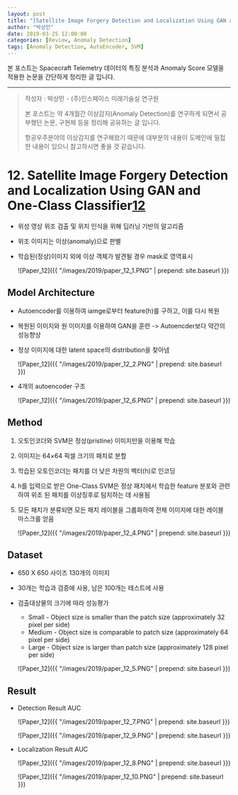 ```yaml
---
layout: post
title: "[Satellite Image Forgery Detection and Localization Using GAN and One-Class Classifier] Paper Review"
author: "박상민"
date: 2019-03-25 12:00:00
categories: [Review, Anomaly Detection]
tags: [Anomaly Detection, AutoEncoder, SVM]
---
```


본 포스트는 Spacecraft Telemetry 데이터의 특징 분석과 Anomaly Score 모델을 적용한 논문을 간단하게 정리한 글 입니다.

---

> 작성자 : 박상민 - (주)인스페이스 미래기술실 연구원 
>
> 본 포스트는 약 4개월간 이상감지(Anomaly Detection)를 연구하게 되면서 공부했던 논문, 구현체 등을 정리해 공유하는 글 입니다. 
>
> 항공우주분야의 이상감지를 연구해왔기 때문에 대부분의 내용이 도메인에 밀접한 내용이 있으니 참고하시면 좋을 것 같습니다.


# 12. Satellite Image Forgery Detection and Localization Using GAN and One-Class Classifier[12](https://arxiv.org/pdf/1802.04881.pdf)

* 위성 영상 위조 검출 및 위치 인식을 위해 딥러닝 기반의 알고리즘 

* 위조 이미지는 이상(anomaly)으로 판별  

* 학습된(정상)이미지 외에 이상 객체가 발견될 경우 mask로 영역표시
  
  ![Paper_12]({{ "/images/2019/paper_12_1.PNG" | prepend: site.baseurl }})

## Model Architecture

* Autoencoder를 이용하여 iamge로부터 feature(h)를 구하고, 이를 다시 복원
* 복원된 이미지와 원 이미지를 이용하여 GAN을 훈련 -> Autoencder보다 약간의 성능향상
* 정상 이미지에 대한 latent space의 distribution을 찾아냄  

    ![Paper_12]({{ "/images/2019/paper_12_2.PNG" | prepend: site.baseurl }})

* 4개의 autoencoder 구조  

    ![Paper_12]({{ "/images/2019/paper_12_6.PNG" | prepend: site.baseurl }})

  
## Method

1. 오토인코더와 SVM은 정상(pristine) 이미지만을 이용해 학습

2. 이미지는 64×64 픽셀 크기의 패치로 분할

3. 학습된 오토인코더는 패치를 더 낮은 차원의 벡터(h)로 인코딩

4. h를 입력으로 받은 One-Class SVM은 정상 패치에서 학습한 feature 분포와 관련하여 위조 된 패치를 이상징후로 탐지하는 데 사용됨

5. 모든 패치가 분류되면 모든 패치 레이블을 그룹화하여 전체 이미지에 대한 레이블 마스크를 얻음
  
    ![Paper_12]({{ "/images/2019/paper_12_4.PNG" | prepend: site.baseurl }})

## Dataset

* 650 X 650 사이즈 130개의 이미지

* 30개는 학습과 검증에 사용, 남은 100개는 테스트에 사용

* 검출대상물의 크기에 따라 성능평가  
   * Small - Object size is smaller than the patch size (approximately 32 pixel per side)
   * Medium - Object size is comparable to patch size (approximately 64 pixel per side)
   * Large - Object size is larger than patch size (approximately
   128 pixel per side)  
     
    ![Paper_12]({{ "/images/2019/paper_12_5.PNG" | prepend: site.baseurl }})

## Result

* Detection Result AUC 
  
    ![Paper_12]({{ "/images/2019/paper_12_7.PNG" | prepend: site.baseurl }})


    ![Paper_12]({{ "/images/2019/paper_12_9.PNG" | prepend: site.baseurl }})

* Localization Result AUC 
  
    ![Paper_12]({{ "/images/2019/paper_12_8.PNG" | prepend: site.baseurl }})

    ![Paper_12]({{ "/images/2019/paper_12_10.PNG" | prepend: site.baseurl }})
